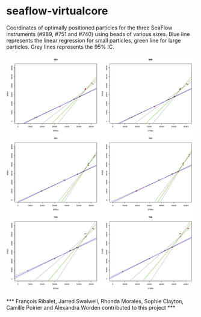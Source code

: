 # seaflow-virtualcore
Coordinates of optimally positioned particles for the three SeaFlow instruments (#989, #751 and #740) using beads of various sizes.
Blue line represents the linear regression for small particles, green line for large particles.
Grey lines represents the 95% IC.

![alt text](1.bead_calibration/ALL_MERGED_Slopes.png "Coordinates of optimally positioned particles")

*** François Ribalet, Jarred Swalwell, Rhonda Morales, Sophie Clayton, Camille Poirier and Alexandra Worden contributed to this project ***
